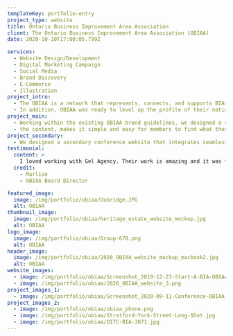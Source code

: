 ```yaml
---
templateKey: portfolio-entry
project_type: website
title: Ontario Business Improvement Area Association
client: The Ontario Business Improvement Area Association (OBIAA)
date: 2020-10-10T17:00:05.799Z

services:
  - Website Design/Development
  - Digital Marketing Campaign
  - Social Media
  - Brand Discovery
  - E-Commerce
  - Illustration
project_intro:
  - The OBIAA is a network that represents, connects, and supports BIAs across Ontario. The OBIAA wanted a website that could do it all—provide the resources member organizations need all in one place, build brand awareness and provide a frictionless experience for optimal engagement.
  - In addition, OBIAA was ready to level up the profile of their national conference.They needed an agency that could design a website that would elevate the conference experience online, expand its reach, and grow its reputation as a premier event in the industry.
project_main:
  - Working within the existing OBIAA brand guidelines, we designed a responsive website that does it all. The elegant design makes navigation seamless. A carefully architected members portal provides an intuitive user experience that, despite the comprehensive nature of
  - the content, makes it simple and easy for members to find what they need. We added graphical elements that align with the core brand using complementary colours and line drawn graphics to modernize the web experience.
project_secondary:
  - We designed a secondary conference website that integrates seamlessly with the OBIAA site so users can easily access conference information. E-commerce integration makes delegate registration frictionless.
testimonial:
  content: >
    I loved working with Gel Agency. Their work is amazing and it was fun working with them.
  credit:
    - Marlise
    - OBIAA Board Director

featured_image:
  image: /img/portfolio/obiaa/Uxbridge.JPG
  alt: OBIAA
thumbnail_image:
  image: /img/portfolio/obiaa/heritage_estate_website_mockup.jpg
  alt: OBIAA
logo_image:
  image: /img/portfolio/obiaa/Group-670.png
  alt: OBIAA
header_image:
  image: /img/portfolio/obiaa/2020_OBIAA_website_mockup_macbook2.jpg
  alt: OBIAA
website_images:
  - image: /img/portfolio/obiaa/Screenshot_2019-12-23-Start-A-BIA-OBIAA.png
  - image: /img/portfolio/obiaa/2020_OBIAA_website_3.png
project_images_1:
  - image: /img/portfolio/obiaa/Screenshot_2020-09-11-Conference-OBIAA.png
project_images_2:
  - image: /img/portfolio/obiaa/obiaa_phone.png
  - image: /img/portfolio/obiaa/Stratford-York-Street-Long-Shot.jpg
  - image: /img/portfolio/obiaa/OITC-BIA-3071.jpg
---
```


